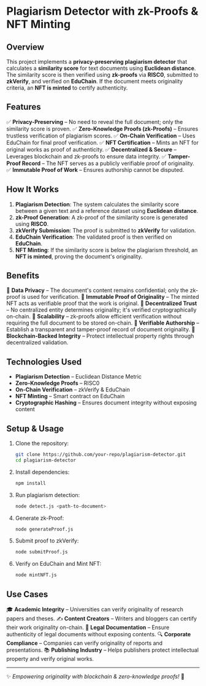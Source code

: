# Plagiarism Detector with zk-Proofs & NFT Minting

## Overview

This project implements a **privacy-preserving plagiarism detector** that calculates a **similarity score** for text documents using **Euclidean distance**. The similarity score is then verified using **zk-proofs** via **RISC0**, submitted to **zkVerify**, and verified on **EduChain**. If the document meets originality criteria, an **NFT is minted** to certify authenticity.

## Features

✅ **Privacy-Preserving** – No need to reveal the full document; only the similarity score is proven.
✅ **Zero-Knowledge Proofs (zk-Proofs)** – Ensures trustless verification of plagiarism scores.
✅ **On-Chain Verification** – Uses EduChain for final proof verification.
✅ **NFT Certification** – Mints an NFT for original works as proof of authenticity.
✅ **Decentralized & Secure** – Leverages blockchain and zk-proofs to ensure data integrity.
✅ **Tamper-Proof Record** – The NFT serves as a publicly verifiable proof of originality.
✅ **Immutable Proof of Work** – Ensures authorship cannot be disputed.

## How It Works

1. **Plagiarism Detection**: The system calculates the similarity score between a given text and a reference dataset using **Euclidean distance**.
2. **zk-Proof Generation**: A zk-proof of the similarity score is generated using **RISC0**.
3. **zkVerify Submission**: The proof is submitted to **zkVerify** for validation.
4. **EduChain Verification**: The validated proof is then verified on **EduChain**.
5. **NFT Minting**: If the similarity score is below the plagiarism threshold, an **NFT is minted**, proving the document's originality.

## Benefits

🔹 **Data Privacy** – The document's content remains confidential; only the zk-proof is used for verification.
🔹 **Immutable Proof of Originality** – The minted NFT acts as verifiable proof that the work is original.
🔹 **Decentralized Trust** – No centralized entity determines originality; it's verified cryptographically on-chain.
🔹 **Scalability** – zk-proofs allow efficient verification without requiring the full document to be stored on-chain.
🔹 **Verifiable Authorship** – Establish a transparent and tamper-proof record of document originality.
🔹 **Blockchain-Backed Integrity** – Protect intellectual property rights through decentralized validation.

## Technologies Used

- **Plagiarism Detection** – Euclidean Distance Metric
- **Zero-Knowledge Proofs** – RISC0
- **On-Chain Verification** – zkVerify & EduChain
- **NFT Minting** – Smart contract on EduChain
- **Cryptographic Hashing** – Ensures document integrity without exposing content

## Setup & Usage

1. Clone the repository:
   ```sh
   git clone https://github.com/your-repo/plagiarism-detector.git
   cd plagiarism-detector
   ```
2. Install dependencies:
   ```sh
   npm install
   ```
3. Run plagiarism detection:
   ```sh
   node detect.js <path-to-document>
   ```
4. Generate zk-Proof:
   ```sh
   node generateProof.js
   ```
5. Submit proof to zkVerify:
   ```sh
   node submitProof.js
   ```
6. Verify on EduChain and Mint NFT:
   ```sh
   node mintNFT.js
   ```

## Use Cases

🎓 **Academic Integrity** – Universities can verify originality of research papers and theses.
✍️ **Content Creators** – Writers and bloggers can certify their work originality on-chain.
📜 **Legal Documentation** – Ensure authenticity of legal documents without exposing contents.
🔍 **Corporate Compliance** – Companies can verify originality of reports and presentations.
📚 **Publishing Industry** – Helps publishers protect intellectual property and verify original works.

---

✨ *Empowering originality with blockchain & zero-knowledge proofs!* 🚀

